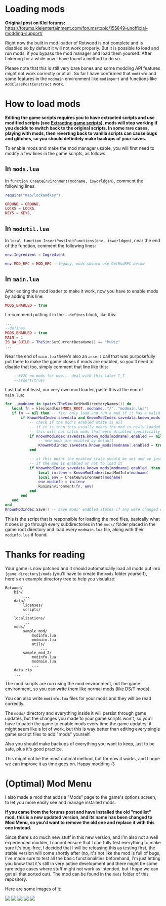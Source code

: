 # Loading mods

**Original post on Klei forums:** https://forums.kleientertainment.com/forums/topic/155849-unofficial-modding-support/

 Right now the built in mod loader of Rotwood is not complete and is disabled so by default it will not work properly. But it is possible to load and run mods, if you bypass the mod manager and load them yourself. After tinkering for a while now I have found a method to do so.

Please note that this is still very bare bones and some modding API features might not work correctly or at all. So far I have confirmed that `modinfo` and some features in the `modmain` environment like `modimport` and functions like `AddClassPostConstruct` work. 

# How to load mods

**Editing the game scripts requires you to have extracted scripts and use modified scripts (see [Extracting game scripts](extracting_game_scripts.md)), mods will stop working if you decide to switch back to the original scripts. In some rare cases, playing with mods, then reverting back to vanilla scripts can cause bugs and glitches, so you should definitely make backups of your saves.**

 To enable mods and make the mod manager usable, you will first need to modify a few lines in the game scripts, as follows: 

 ## In `mods.lua`

In `function CreateEnvironment(modname, isworldgen)`, comment the following lines:

```lua
require("map/lockandkey")
```

```lua
GROUND = GROUND,
LOCKS = LOCKS,
KEYS = KEYS,
```

## In `modutil.lua`

 In `local function InsertPostInitFunctions(env, isworldgen)`, near the end of the function, comment the following lines:

 ```lua
 env.Ingredient = Ingredient
 ```

 ```lua
 env.MOD_RPC = MOD_RPC --legacy, mods should use GetModRPC below
 ```

## In `main.lua`

After editing the mod loader to make it work, now you have to enable mods by adding this line: 

```lua
MODS_ENABLED = true
```

I recommend putting it in the `--defines` block, like this: 

```lua
...
--defines
MODS_ENABLED = true
MAIN = 1
IS_QA_BUILD = TheSim:GetCurrentBetaName() == "huwiz"
...
```

Near the end of `main.lua` there's also an `assert` call that was purposefully put there to make the game closes if mods are enabled, so you'll need to disable that too, simply comment that line like this: 

```lua
    --#V2C no mods for now... deal with this later T_T
	--assert(true)
```

 Last but not least, our very own mod loader, paste this at the end of `main.lua`: 

 ```lua
 for _,modname in ipairs(TheSim:GetModDirectoryNames()) do
	local fn = kleiloadlua(MODS_ROOT..modname.."/".."modmain.lua")
	if fn ~= nil then -- fix: only load and run a mod if it has a valid function, prevents crashes when loading an invalid or empty mod folder
		if KnownModIndex.savedata and KnownModIndex.savedata.known_mods and KnownModIndex.savedata.known_mods[modname] then		
			-- check if the mod's enabled state is nil
			-- if it is then this usually means the mod is newly loaded and hasnt been configured
			-- this will not catch mods that were disabled specifically
			if KnownModIndex.savedata.known_mods[modname].enabled == nil then
				-- new mods are enabled by default
				KnownModIndex.savedata.known_mods[modname].enabled = true
			end

			-- at this point the enabled state should be set and we just need to check
			-- if the mod is enabled or not to load it
			if KnownModIndex.savedata.known_mods[modname].enabled  then
				local initenv = KnownModIndex:LoadModInfo(modname)
				local env = CreateEnvironment(modname)
				env.modinfo = initenv
				RunInEnvironment(fn, env)
			end
		end
	end
end 
KnownModIndex:Save() -- save mods' enabled states if any were changed during loading
```

This is the script that is responsible for loading the mod files, basically what it does is go through every subdirectories in the `mods/` folder placed in the game root directory and load every `modmain.lua` file, along with their `modinfo.lua` if found. 

# Thanks for reading

Your game is now patched and it should automatically load all mods put inro `{game directory}/mods` (you'll have to create the `mods` folder yourself), here's an example directory tree to help you visualize: 

```
Rotwood/
    bin/
        ...
    data/
        licenses/
        scripts/
        ...
    localizations/
        ...
    mods/
        sample_mod/
            modinfo.lua
            modmain.lua
            utils/
                ...
        sample_mod_2/
            modinfo.lua
            modmain.lua
            ...
    data.zip
    ...
```

The mod scripts are run using the mod environment, not the game environment, so you can write them like normal mods (like DS/T mods).

You can also write `modinfo.lua` files for your mods and they will be read correctly.

The `mods/` directory and everything inside it will persist through game updates, but the changes you made to your game scripts won't, so you'll have to patch the game to enable mods every time the game updates, it might seem like a lot of work, but this is way better than editing every single game sscript files to add "mods" yourself. 

Also you should make backups of everything you want to keep, just to be safe, plus it's good practice.

This might not be the most optimal method, but for now it works, and I hope we can improve it as time goes on. Happy modding :3 

# (Optimal) Mod Menu

I also made a mod that adds a "Mods" page to the game's options screen, to let you more easily see and manage installed mods.

**If you came from the forums post and have installed the old "modlist" mod, this is a new updated version, and its name has been changed to Mod Menu, so you'd want to remove the old one and replace it with this one instead.**

Since there's so much new stuff in this new version, and I'm also not a well experienced modder, I cannot ensure that I can fully test everything to make sure it's bug-free, I decided that I will be releasing this as testing first, the stable version will come shortly after (no, it's not like the mod is full of bugs, I've made sure to test all the basic functionalities beforehand, I'm just letting you know that it's still in very active development and there might be some rare edge cases where stuff might not work as intended, but I hope we can get all that sorted out). The mod can be found in the `mods` folder of this repository.

Here are some images of it:

![](img/modmenu_1.png)
![](img/modmenu_2.png)
![](img/modmenu_3.png)
![](img/modmenu_4.png)
![](img/modmenu_5.png)